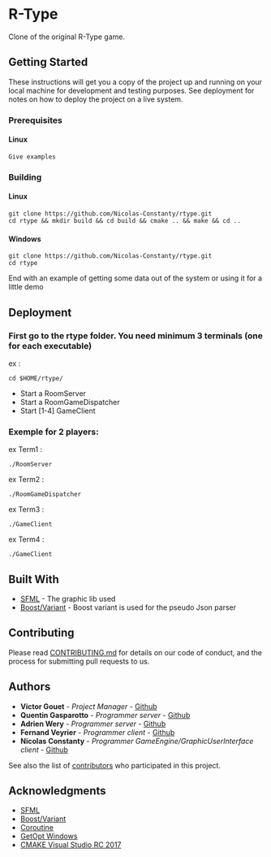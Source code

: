 # R-Type

Clone of the original R-Type game.

## Getting Started

These instructions will get you a copy of the project up and running on your local machine for development and testing purposes. See deployment for notes on how to deploy the project on a live system.

### Prerequisites

#### Linux

```
Give examples
```

### Building

#### Linux

```
git clone https://github.com/Nicolas-Constanty/rtype.git
cd rtype && mkdir build && cd build && cmake .. && make && cd ..
```

#### Windows

```
git clone https://github.com/Nicolas-Constanty/rtype.git
cd rtype
```

End with an example of getting some data out of the system or using it for a little demo

## Deployment

### First go to the rtype folder. You need minimum 3 terminals (one for each executable)

ex :
```
cd $HOME/rtype/
```

* Start a RoomServer
* Start a RoomGameDispatcher
* Start [1-4] GameClient

### Exemple for 2 players:

ex Term1 :
```
./RoomServer
```

ex Term2 :
```
./RoomGameDispatcher
```

ex Term3 :
```
./GameClient
```

ex Term4 :
```
./GameClient
```

## Built With

* [SFML](http://www.sfml-dev.org/download-fr.php) - The graphic lib used
* [Boost/Variant](http://www.boost.org/doc/libs/1_60_0/doc/html/variant.html) - Boost variant is used for the pseudo Json parser

## Contributing

Please read [CONTRIBUTING.md](https://gist.github.com/PurpleBooth/b24679402957c63ec426) for details on our code of conduct, and the process for submitting pull requests to us.

## Authors

* **Victor Gouet** - *Project Manager* - [Github](https://github.com/Gouet)
* **Quentin Gasparotto** - *Programmer server* - [Github](https://github.com/GasparQ)
* **Adrien Wery** - *Programmer server* - [Github](https://github.com/Adpa18)
* **Fernand Veyrier** - *Programmer client* - [Github](https://github.com/FernandVEYRIER)
* **Nicolas Constanty** - *Programmer GameEngine/GraphicUserInterface client* - [Github](https://github.com/Nicolas-Constanty)

See also the list of [contributors](https://github.com/Nicolas-Constanty/rtype/graphs/contributors) who participated in this project.

## Acknowledgments

* [SFML](http://www.sfml-dev.org/download-fr.php)
* [Boost/Variant](http://www.boost.org/doc/libs/1_60_0/doc/html/variant.html)
* [Coroutine](https://github.com/tonbit/coroutine)
* [GetOpt Windows](https://github.com/skandhurkat/Getopt-for-Visual-Studio/blob/master/getopt.h)
* [CMAKE Visual Studio RC 2017](https://blogs.msdn.microsoft.com/vcblog/2016/10/05/cmake-support-in-visual-studio/)
